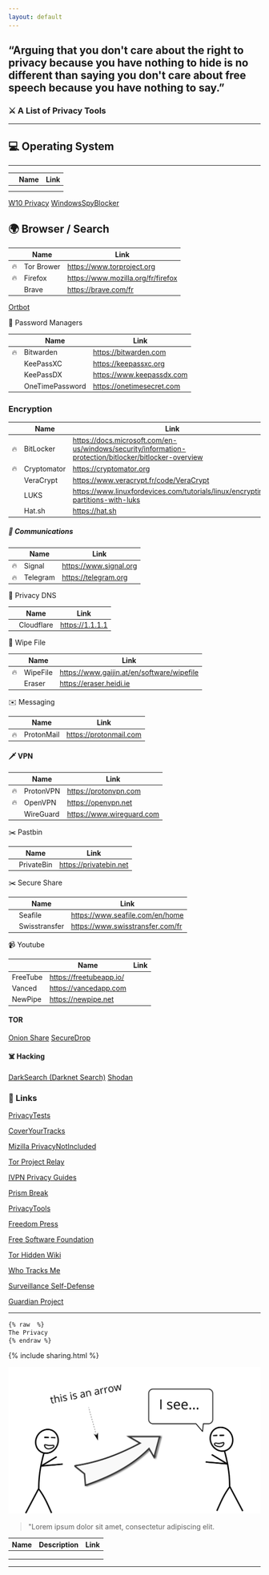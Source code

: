 ```yaml
---
layout: default
---
```


## “Arguing that you don't care about the right to privacy because you have nothing to hide is no different than saying you don't care about free speech because you have nothing to say.”

### ⚔️ A List of Privacy Tools

<hr>

## 💻 Operating System
---
|      | Name        | Link |
|------|-------------|------|
|  |  |  |
|  |  |  |

[W10 Privacy](https://www.privacytools.io/operating-systems/#win10)
[WindowsSpyBlocker](https://crazymax.dev/WindowsSpyBlocker/)

## 🌍 Browser / Search
|      | Name        | Link |
|------|-------------|------|
|🔥| Tor Brower | https://www.torproject.org |
|🔥| Firefox    | https://www.mozilla.org/fr/firefox |
|| Brave      | https://brave.com/fr |

[Ortbot](https://play.google.com/store/apps/details?id=org.torproject.android&hl=en_US&gl=US)

🔑 Password Managers

|      | Name        | Link |
|------|-------------|------|
|🔥| Bitwarden | https://bitwarden.com |
|| KeePassXC | https://keepassxc.org |
|| KeePassDX | https://www.keepassdx.com |
|| OneTimePassword | https://onetimesecret.com |

### Encryption

|      | Name        | Link |
|------|-------------|------|
|🔥| BitLocker   | https://docs.microsoft.com/en-us/windows/security/information-protection/bitlocker/bitlocker-overview |
|🔥| Cryptomator | https://cryptomator.org |
|| VeraCrypt   | https://www.veracrypt.fr/code/VeraCrypt |
|| LUKS        | https://www.linuxfordevices.com/tutorials/linux/encrypting-partitions-with-luks |
|| Hat.sh      | https://hat.sh |

##### 📡 Communications

|      | Name        | Link |
|------|-------------|------|
|🔥| Signal   | https://www.signal.org |
|🔥| Telegram | https://telegram.org |

📡 Privacy DNS

|      | Name        | Link |
|------|-------------|------|
|| Cloudflare | https://1.1.1.1 |

🧹 Wipe File

|      | Name        | Link |
|------|-------------|------|
|🔥| WipeFile | https://www.gaijin.at/en/software/wipefile |
|| Eraser   | https://eraser.heidi.ie |

✉️ Messaging

|      | Name        | Link |
|------|-------------|------|
|🔥| ProtonMail | https://protonmail.com |

#### 🗡️ VPN

|      | Name        | Link |
|------|-------------|------|
|🔥| ProtonVPN |  https://protonvpn.com |
|🔥| OpenVPN   | https://openvpn.net |
|| WireGuard | https://www.wireguard.com |

✂️ Pastbin

|      | Name        | Link |
|------|-------------|------|
|| PrivateBin | https://privatebin.net |

✂️ Secure Share

|      | Name        | Link |
|------|-------------|------|
|| Seafile | https://www.seafile.com/en/home |
|| Swisstransfer | https://www.swisstransfer.com/fr |

📹 Youtube

|      | Name        | Link |
|------|-------------|------|
| FreeTube | https://freetubeapp.io/ |
| Vanced   | https://vancedapp.com |
| NewPipe  | https://newpipe.net |

#### TOR

[Onion Share](https://onionshare.org/)
[SecureDrop](https://securedrop.org/)

#### ☠️ Hacking

[DarkSearch (Darknet Search)](https://darksearch.io/)
[Shodan](https://www.shodan.io/)


### 📌 Links

[PrivacyTests](https://privacytests.org/)

[CoverYourTracks](https://coveryourtracks.eff.org/)

[Mizilla PrivacyNotIncluded](https://foundation.mozilla.org/fr/privacynotincluded/)

[Tor Project Relay](https://community.torproject.org/relay/)

[IVPN Privacy Guides](https://www.ivpn.net/privacy-guides)

[Prism Break](https://prism-break.org/en/)

[PrivacyTools](https://www.privacytools.io/)

[Freedom Press](https://freedom.press/)

[Free Software Foundation](https://www.fsf.org/)

[Tor Hidden Wiki](https://thehiddenwiki.org/)

[Who Tracks Me](https://whotracks.me/)

[Surveillance Self-Defense](https://ssd.eff.org/)

[Guardian Project](https://guardianproject.github.io/haven/)

<hr>

<pre><code>{% raw  %}
The Privacy
{% endraw %}
</code></pre>

{% include sharing.html %}

<img src="images/hello.svg" alt="sample image">

> "Lorem ipsum dolor sit amet, consectetur adipiscing elit.

| Name | Description | Link |
|------|-------------|------|
|      |             |      |
|      |             |      |
|      |             |      |

<hr>
